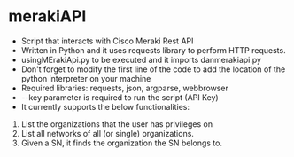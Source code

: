 # merakiAPI
- Script that interacts with Cisco Meraki Rest API <br/>
- Written in Python and it uses requests library to perform HTTP requests. <br/>
- usingMErakiApi.py to be executed and it imports danmerakiapi.py <br/>
- Don't forget to modify the first line of the code to add the location of the python interpreter on your machine <br/>
- Required libraries: requests, json, argparse, webbrowser <br/>
- --key parameter is required to run the script (API Key) <br/>
- It currently supports the below functionalities: <br/>
1) List the organizations that the user has privileges on <br/>
2) List all networks of all (or single) organizations. <br/>
3) Given a SN, it finds the organization the SN belongs to.

